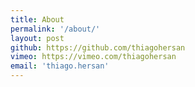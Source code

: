 ```yaml
---
title: About
permalink: '/about/'
layout: post
github: https://github.com/thiagohersan
vimeo: https://vimeo.com/thiagohersan
email: 'thiago.hersan'
---
```


